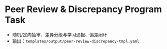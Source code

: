 # Peer Review & Discrepancy Program Task

- 随机/定向抽审、差异分级与学习通报、偏差闭环
- 输出：`templates/output/peer-review-discrepancy-tmpl.yaml`

